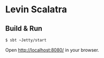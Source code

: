 # Levin Scalatra #

## Build & Run ##

```sh
$ sbt ~Jetty/start
```

Open [http://localhost:8080/](http://localhost:8082/) in your browser.
